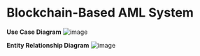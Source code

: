 # Blockchain-Based AML System

**Use Case Diagram**
![image](https://github.com/Xy15/blockchain-based-aml-system/assets/58455555/c50957cb-055b-40e0-b184-55f5338a3d84)

**Entity Relationship Diagram**
![image](https://github.com/Xy15/blockchain-based-aml-system/assets/58455555/611e0cfd-3db8-46b6-b0b9-a7ddfc943d2c)
